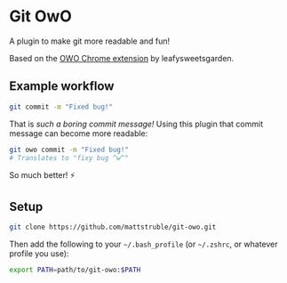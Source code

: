 # Git OwO

A plugin to make git more readable and fun!

Based on the [OWO Chrome extension](https://chrome.google.com/webstore/detail/owo/jolaggjkdhhgcdhcjjhfkkbllefoggob?hl=en) by leafysweetsgarden.

## Example workflow

```bash
git commit -m "Fixed bug!"
```

That is _such a boring commit message!_ Using this plugin that commit message can become more readable:

```bash
git owo commit -m "Fixed bug!"
# Translates to "fixy bug ^w^" 
``` 

So much better! :zap:

## Setup

```bash
git clone https://github.com/mattstruble/git-owo.git
```

Then add the following to your `~/.bash_profile` (or `~/.zshrc`, or whatever profile you use): 

```bash
export PATH=path/to/git-owo:$PATH
```
